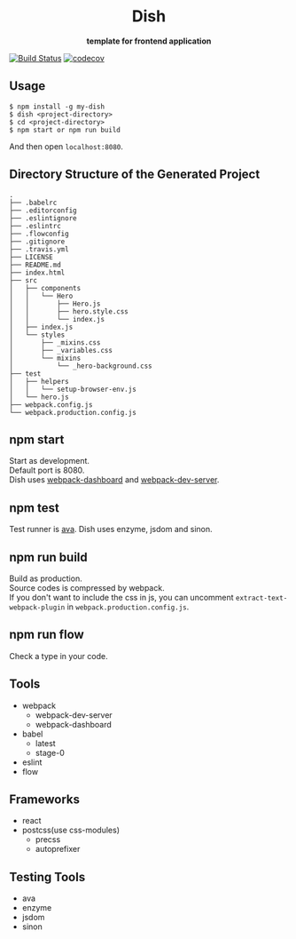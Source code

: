 <div align="center">
  <h1>Dish</h1>
</div>

<div align="center">
  <strong>template for frontend application</strong>
</div>

[![Build Status](https://travis-ci.org/abouthiroppy/dish.svg?branch=master)](https://travis-ci.org/abouthiroppy/dish)
[![codecov](https://codecov.io/gh/abouthiroppy/dish/branch/master/graph/badge.svg)](https://codecov.io/gh/abouthiroppy/dish)

## Usage
```
$ npm install -g my-dish
$ dish <project-directory>
$ cd <project-directory>
$ npm start or npm run build
```
And then open `localhost:8080`.  

## Directory Structure of the Generated Project
```
.
├── .babelrc
├── .editorconfig
├── .eslintignore
├── .eslintrc
├── .flowconfig
├── .gitignore
├── .travis.yml
├── LICENSE
├── README.md
├── index.html
├── src
│   ├── components
│   │   └── Hero
│   │       ├── Hero.js
│   │       ├── hero.style.css
│   │       └── index.js
│   ├── index.js
│   └── styles
│       ├── _mixins.css
│       ├── _variables.css
│       └── mixins
│           └── _hero-background.css
├── test
│   ├── helpers
│   │   └── setup-browser-env.js
│   └── hero.js
├── webpack.config.js
└── webpack.production.config.js
```

## npm start
Start as development.  
Default port is 8080.  
Dish uses [webpack-dashboard](https://github.com/FormidableLabs/webpack-dashboard) and [webpack-dev-server](https://github.com/webpack/webpack-dev-server).

## npm test
Test runner is [ava](https://github.com/avajs/ava).
Dish uses enzyme, jsdom and sinon.

## npm run build
Build as production.  
Source codes is compressed by webpack.  
If you don't want to include the css in js, you can uncomment `extract-text-webpack-plugin` in `webpack.production.config.js`.

## npm run flow
Check a type in your code.

## Tools
- webpack
  - webpack-dev-server
  - webpack-dashboard
- babel
  - latest
  - stage-0
- eslint
- flow

## Frameworks
- react
- postcss(use css-modules)
  - precss
  - autoprefixer

## Testing Tools
- ava
- enzyme
- jsdom
- sinon
